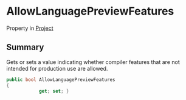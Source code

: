 # AllowLanguagePreviewFeatures

Property in [Project](yarn.compiler.project.md)

## Summary

Gets or sets a value indicating whether compiler features that are not intended for production use are allowed.

```csharp
public bool AllowLanguagePreviewFeatures
{
            get; set; }
```
